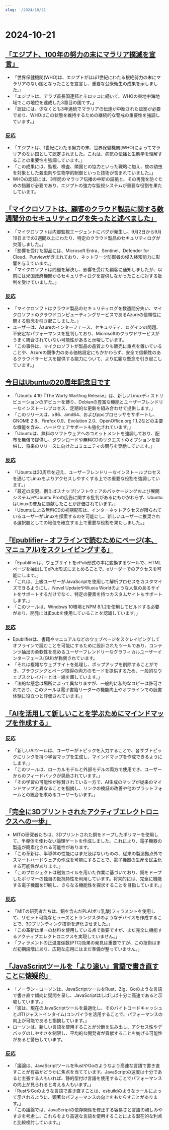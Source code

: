 ```yaml
---
slug: '/2024/10/21'
---
```


# 2024-10-21

## [「エジプト、100年の努力の末にマラリア撲滅を宣言」](https://www.bbc.com/news/articles/cm2yl8pjgn2o)

- 「世界保健機関(WHO)は、エジプトがほぼ1世紀にわたる根絶努力の末にマラリアのない国となったことを宣言し、重要な公衆衛生の成果を示しました。」
- 「エジプトは、アラブ首長国連邦とモロッコに続いて、WHOの東地中海地域でこの地位を達成した3番目の国です。」
- 「認証には、少なくとも3年連続でマラリアの伝達が中断された証拠が必要であり、WHOはこの状態を維持するための継続的な警戒の重要性を強調しています。」

### [反応](https://news.ycombinator.com/item?id=41903616)

- 「エジプトは、1世紀にわたる努力の末、世界保健機関(WHO)によってマラリアのない国として認定されました。これは、病気の伝播と生態学を理解することの重要性を強調しています。」
- 「この成果には、監視、検査、隣国との協力といった戦略に加え、蚊の幼虫を対象とした殺虫剤や生物学的制御といった技術が含まれていました。」
- WHOの認証には、3年間のマラリア伝播の中断の証拠と、その再発を防ぐための措置が必要であり、エジプトの強力な監視システムが重要な役割を果たしています。

## [「マイクロソフトは、顧客のクラウド製品に関する数週間分のセキュリティログを失ったと述べました」](https://techcrunch.com/2024/10/17/microsoft-said-it-lost-weeks-of-security-logs-for-its-customers-cloud-products/)

- 「マイクロソフトは内部監視エージェントにバグが発生し、9月2日から9月19日までの2週間以上にわたり、特定のクラウド製品のセキュリティログが欠落しました。」
- 「影響を受けた製品には、Microsoft Entra、Sentinel、Defender for Cloud、Purviewが含まれており、ネットワーク防御者の侵入検知能力に影響を与えています。」
- 「マイクロソフトは問題を解決し、影響を受けた顧客に通知しましたが、以前には米国政府機関からセキュリティログを提供しなかったことに対する批判を受けていました。」

### [反応](https://news.ycombinator.com/item?id=41898723)

- 「マイクロソフトはクラウド製品のセキュリティログを数週間分失い、マイクロソフトのクラウドコンピューティングサービスであるAzureの信頼性に関する懸念を引き起こしました。」
- ユーザーは、Azureのインターフェース、セキュリティ、ログインの問題、不安定なパフォーマンスを批判しており、Microsoftのクラウドサービスがうまく統合されていない可能性があると示唆しています。
- 「この事件は、マイクロソフトが製品の品質よりも販売に重点を置いていることや、Azureの競争力のある価格設定にもかかわらず、安全で信頼性のあるクラウドサービスを提供する能力について、より広範な懸念を引き起こしています。」

## [今日はUbuntuの20周年記念日です](https://lists.ubuntu.com/archives/ubuntu-announce/2004-October/000003.html)

- 「Ubuntu 4.10『The Warty Warthog Release』は、新しいLinuxディストリビューションのデビューを飾り、Debianの豊富な機能とユーザーフレンドリーなインストールプロセス、定期的な更新を組み合わせて提供します。」
- 「このリリースは、x86、amd64、およびppcプロセッサをサポートし、GNOME 2.8、Firefox 0.9、Evolution 2.0、OpenOffice.org 1.1.2などの主要な機能を含み、ハードウェアサポートも強化されています。」
- 「Ubuntuは、無料のソフトウェアへのコミットメントを強調しており、配布を無償で提供し、ダウンロードや無料CDのリクエストのオプションを提供し、将来のリリースに向けたコミュニティの関与を奨励しています。」

### [反応](https://news.ycombinator.com/item?id=41898736)

- 「Ubuntuは20周年を迎え、ユーザーフレンドリーなインストールプロセスを通じてLinuxをよりアクセスしやすくする上での重要な役割を強調しています。」
- 「最近の変更、例えばスナップ(ソフトウェアのパッケージングおよび展開システム)やUbuntu Proの広告に関する批判があるにもかかわらず、UbuntuはLinuxの普及に貢献したことが評価されています。」
- 「Ubuntuによる無料CDの初期配布は、インターネットアクセスが限られているユーザーがLinuxを探索するのを可能にし、新しいユーザーに推奨される選択肢としての地位を確立する上で重要な役割を果たしました。」

## [「Epublifier – オフラインで読むためにページ(本、マニュアル)をスクレイピングする」](https://github.com/maoserr/epublifier)

- 「Epublifierは、ウェブサイトをePub形式の本に変換するツールで、HTMLページを抽出してePub形式にまとめることで、eリーダーでのアクセスを可能にします。」
- 「これは、上級ユーザーがJavaScriptを使用して解析プロセスをカスタマイズできるようにし、Novel UpdateやWuxia Worldのような人気のあるサイトをサポートするだけでなく、特定の要素を持つカスタムサイトもサポートします。」
- 「このツールは、Windows 10環境とNPM 8.1.2を使用してビルドする必要があり、開発にはjEpubを使用していることを認識しています。」

### [反応](https://news.ycombinator.com/item?id=41903864)

- Epublifierは、書籍やマニュアルなどのウェブページをスクレイピングしてオフラインで読むことを可能にするために設計されたツールであり、コンテンツ抽出の柔軟性を高めるユーザーフレンドリーなグラフィカルユーザーインターフェース(GUI)が称賛されています。
- 「それは複雑なウェブサイトを処理し、ポップアップを削除することができ、ブラウジングとページ取得の両方のモードを提供するため、一般的なウェブスクレイパーとは一線を画しています。」
- 「法的な懸念は場所によって異なりますが、一般的に私的なコピーは許可されており、このツールは電子書籍リーダーの機能向上やオフラインでの読書体験に役立つと評価されています。」

## [「AIを活用して新しいことを学ぶためにマインドマップを作成する」](https://github.com/aotakeda/learn-thing)

### [反応](https://news.ycombinator.com/item?id=41898076)

- 「新しいAIツールは、ユーザーがトピックを入力することで、各サブトピックにリンクを持つ学習マップを生成し、マインドマップを作成できるようにします。」
- 「このツールは、ローカルモデルと外部モデルの両方で使用でき、ユーザーからのフィードバックが奨励されています。」
- 「その学習の可能性が称賛されている一方で、AI生成のマップが従来のマインドマップと異なることを指摘し、リンクの検証の改善や他のプラットフォームとの統合を求めるユーザーもいます。」

## [「完全に3Dプリントされたアクティブエレクトロニクスへの一歩」](https://news.mit.edu/2024/mit-team-takes-major-step-toward-fully-3d-printed-active-electronics-1015)

- MITの研究者たちは、3Dプリントされた銅をドープしたポリマーを使用して、半導体を使わない論理ゲートを作成しました。これにより、電子機器の製造が簡素化される可能性があります。
- 「この革新は、半導体の性能にはまだ及ばないものの、従来の製造拠点外でスマートハードウェアの作成を可能にすることで、電子機器の生産を民主化する可能性があります。」
- 「このプロジェクトは磁気コイルを用いた作業に基づいており、銅をドープしたポリマーの独自の抵抗特性を利用しています。将来的には、完全に機能する電子機器を印刷し、さらなる機能性を探求することを目指しています。」

### [反応](https://news.ycombinator.com/item?id=41899873)

- 「MITの研究者たちは、銅を含んだPLA(ポリ乳酸)フィラメントを使用して、リセット可能なヒューズとトランジスタのようなデバイスを作成することで、3Dプリンティング技術を進化させました。」
- 「この革新は単一の材料を使用している点で重要ですが、まだ完全に機能するアクティブエレクトロニクスを実現していません。」
- 「フィラメントの正温度係数(PTC)効果の発見は重要ですが、この技術はまだ初期段階にあり、広範な応用にはまだ準備が整っていません。」

## [「JavaScriptツールを「より速い」言語で書き直すことに懐疑的」](https://nolanlawson.com/2024/10/20/why-im-skeptical-of-rewriting-javascript-tools-in-faster-languages/)

- 「ノーラン・ローソンは、JavaScriptツールをRust、Zig、Goのような言語で書き直す傾向に疑問を呈し、JavaScriptはしばしば十分に高速であると示唆しています。」
- 「彼は、現在のJavaScriptツールを最適化し、そのバイトコードキャッシュとJIT(ジャストインタイム)コンパイラを活用することで、パフォーマンスの向上が可能であると指摘しています。」
- ローソンは、新しい言語を使用することが分断を生み出し、アクセス性やデバッグのしやすさを制限し、平均的な開発者が貢献することを妨げる可能性があると警告しています。

### [反応](https://news.ycombinator.com/item?id=41898603)

- 「議論は、JavaScriptツールをRustやGoのようなより高速な言語で書き直すことが有益かどうかに焦点を当てています。JavaScriptの速度は十分であると主張する人もいれば、静的型付け言語を使用することでパフォーマンスの向上が見られると考える人もいます。」
- 「RustやGoのような言語で書き直すことは、esbuildのようなツールによって示されるように、顕著なパフォーマンスの向上をもたらすことがあります。」
- 「この議論では、JavaScriptの依存関係を修正する容易さと言語の親しみやすさを考慮し、これらをより高速な言語を使用することによる潜在的な利点と比較検討しています。」

<head>
  <meta property="og:title" content="「エジプト、100年の努力の末にマラリア撲滅を宣言」" />
  <meta property="og:type" content="website" />
  <meta property="og:image" content="https://og.cho.sh/api/og/?title=%E3%80%8C%E3%82%A8%E3%82%B8%E3%83%97%E3%83%88%E3%80%81100%E5%B9%B4%E3%81%AE%E5%8A%AA%E5%8A%9B%E3%81%AE%E6%9C%AB%E3%81%AB%E3%83%9E%E3%83%A9%E3%83%AA%E3%82%A2%E6%92%B2%E6%BB%85%E3%82%92%E5%AE%A3%E8%A8%80%E3%80%8D&subheading=2024%E5%B9%B410%E6%9C%8821%E6%97%A5%E6%9C%88%E6%9B%9C%E6%97%A5%3A%20%E3%83%8F%E3%83%83%E3%82%AB%E3%83%BC%E3%83%8B%E3%83%A5%E3%83%BC%E3%82%B9%E3%81%BE%E3%81%A8%E3%82%81" />
</head>
